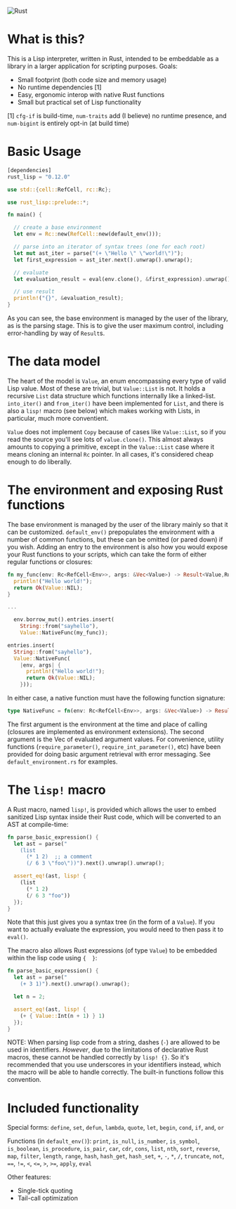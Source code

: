 ![Rust](https://github.com/brundonsmith/rust-lisp/workflows/Rust/badge.svg)

# What is this?

This is a Lisp interpreter, written in Rust, intended to be embeddable as a
library in a larger application for scripting purposes. Goals:

- Small footprint (both code size and memory usage)
- No runtime dependencies [1]
- Easy, ergonomic interop with native Rust functions
- Small but practical set of Lisp functionality

[1] `cfg-if` is build-time, `num-traits` add (I believe) no runtime presence,
and `num-bigint` is entirely opt-in (at build time)

# Basic Usage

```rust
[dependencies]
rust_lisp = "0.12.0"
```

```rust
use std::{cell::RefCell, rc::Rc};

use rust_lisp::prelude::*;

fn main() {

  // create a base environment
  let env = Rc::new(RefCell::new(default_env()));

  // parse into an iterator of syntax trees (one for each root)
  let mut ast_iter = parse("(+ \"Hello \" \"world!\")");
  let first_expression = ast_iter.next().unwrap().unwrap();

  // evaluate
  let evaluation_result = eval(env.clone(), &first_expression).unwrap();

  // use result
  println!("{}", &evaluation_result);
}
```

As you can see, the base environment is managed by the user of the library, as
is the parsing stage. This is to give the user maximum control, including
error-handling by way of `Result`s.

# The data model

The heart of the model is `Value`, an enum encompassing every type of valid Lisp
value. Most of these are trivial, but `Value::List` is not. It holds a recursive
`List` data structure which functions internally like a linked-list.
`into_iter()` and `from_iter()` have been implemented for `List`, and there is
also a `lisp!` macro (see below) which makes working with Lists, in particular,
much more conventient.

`Value` does not implement `Copy` because of cases like `Value::List`, so if you
read the source you'll see lots of `value.clone()`. This almost always amounts
to copying a primitive, except in the `Value::List` case where it means cloning
an internal `Rc` pointer. In all cases, it's considered cheap enough to do
liberally.

# The environment and exposing Rust functions

The base environment is managed by the user of the library mainly so that it can
be customized. `default_env()` prepopulates the environment with a number of
common functions, but these can be omitted (or pared down) if you wish. Adding
an entry to the environment is also how you would expose your Rust functions to
your scripts, which can take the form of either regular functions or closures:

```rust
fn my_func(env: Rc<RefCell<Env>>, args: &Vec<Value>) -> Result<Value,RuntimeError> {
  println!("Hello world!");
  return Ok(Value::NIL);
}

...

  env.borrow_mut().entries.insert(
    String::from("sayhello"),
    Value::NativeFunc(my_func));
```

```rust
entries.insert(
  String::from("sayhello"),
  Value::NativeFunc(
    |env, args| {
      println!("Hello world!");
      return Ok(Value::NIL);
    }));
```

In either case, a native function must have the following function signature:

```rust
type NativeFunc = fn(env: Rc<RefCell<Env>>, args: &Vec<Value>) -> Result<Value, RuntimeError>;
```

The first argument is the environment at the time and place of calling (closures
are implemented as environment extensions). The second argument is the Vec of
evaluated argument values. For convenience, utility functions
(`require_parameter()`, `require_int_parameter()`, etc) have been provided for
doing basic argument retrieval with error messaging. See
`default_environment.rs` for examples.

# The `lisp!` macro

A Rust macro, named `lisp!`, is provided which allows the user to embed
sanitized Lisp syntax inside their Rust code, which will be converted to an AST
at compile-time:

```rust
fn parse_basic_expression() {
  let ast = parse("
    (list 
      (* 1 2)  ;; a comment
      (/ 6 3 \"foo\"))").next().unwrap().unwrap();

  assert_eq!(ast, lisp! {
    (list 
      (* 1 2)
      (/ 6 3 "foo"))
  });
}
```

Note that this just gives you a syntax tree (in the form of a `Value`). If you
want to actually evaluate the expression, you would need to then pass it to
`eval()`.

The macro also allows Rust expressions (of type `Value`) to be embedded within
the lisp code using `{  }`:

```rust
fn parse_basic_expression() {
  let ast = parse("
    (+ 3 1)").next().unwrap().unwrap();

  let n = 2;

  assert_eq!(ast, lisp! {
    (+ { Value::Int(n + 1) } 1)
  });
}
```

NOTE: When parsing lisp code from a string, dashes (`-`) are allowed to be used
in identifiers. _However_, due to the limitations of declarative Rust macros,
these cannot be handled correctly by `lisp! {}`. So it's recommended that you
use underscores in your identifiers instead, which the macro will be able to
handle correctly. The built-in functions follow this convention.

# Included functionality

Special forms: `define`, `set`, `defun`, `lambda`, `quote`, `let`, `begin`,
`cond`, `if`, `and`, `or`

Functions (in `default_env()`): `print`, `is_null`, `is_number`, `is_symbol`,
`is_boolean`, `is_procedure`, `is_pair`, `car`, `cdr`, `cons`, `list`, `nth`,
`sort`, `reverse`, `map`, `filter`, `length`, `range`, `hash`, `hash_get`,
`hash_set`, `+`, `-`, `*`, `/`, `truncate`, `not`, `==`, `!=`, `<`, `<=`, `>`,
`>=`, `apply`, `eval`

Other features:

- Single-tick quoting
- Tail-call optimization

